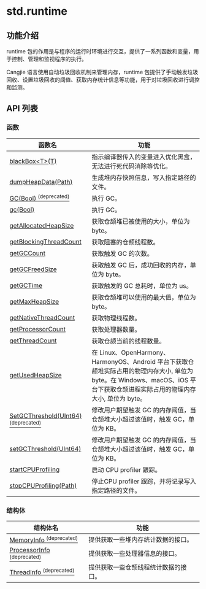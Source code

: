 # std.runtime

## 功能介绍

runtime 包的作用是与程序的运行时环境进行交互，提供了一系列函数和变量，用于控制、管理和监视程序的执行。

Cangjie 语言使用自动垃圾回收机制来管理内存，runtime 包提供了手动触发垃圾回收、设置垃圾回收的阈值、获取内存统计信息等功能，用于对垃圾回收进行调控和监测。

## API 列表

### 函数

|              函数名          |           功能           |
| --------------------------- | ------------------------ |
| [blackBox\<T>(T)](./runtime_package_api/runtime_package_funcs.md#func-blackboxtt) | 指示编译器传入的变量进入优化黑盒，无法进行死代码消除等优化。 |
| [dumpHeapData(Path)](./runtime_package_api/runtime_package_funcs.md#func-dumpheapdatapath) | 生成堆内存快照信息，写入指定路径的文件。 |
| [GC(Bool) <sup>(deprecated)</sup>](./runtime_package_api/runtime_package_funcs.md#func-gcbool-deprecated) | 执行 GC。 |
| [gc(Bool)](./runtime_package_api/runtime_package_funcs.md#func-gcbool) | 执行 GC。 |
| [getAllocatedHeapSize](./runtime_package_api/runtime_package_funcs.md#func-getallocatedheapsize) | 获取仓颉堆已被使用的大小，单位为 byte。 |
| [getBlockingThreadCount](./runtime_package_api/runtime_package_funcs.md#func-getblockingthreadcount) | 获取阻塞的仓颉线程数。 |
| [getGCCount](./runtime_package_api/runtime_package_funcs.md/#func-getgccount) | 获取触发 GC 的次数。 |
| [getGCFreedSize](./runtime_package_api/runtime_package_funcs.md/#func-getgcfreedsize) | 获取触发 GC 后，成功回收的内存，单位为 byte。 |
| [getGCTime](./runtime_package_api/runtime_package_funcs.md/#func-getgctime) | 获取触发的 GC 总耗时，单位为 us。 |
| [getMaxHeapSize](./runtime_package_api/runtime_package_funcs.md#func-getmaxheapsize) | 获取仓颉堆可以使用的最大值，单位为 byte。 |
| [getNativeThreadCount](./runtime_package_api/runtime_package_funcs.md#func-getnativethreadcount) | 获取物理线程数。 |
| [getProcessorCount](./runtime_package_api/runtime_package_funcs.md#func-getprocessorcount) | 获取处理器数量。 |
| [getThreadCount](./runtime_package_api/runtime_package_funcs.md#func-getthreadcount) | 获取仓颉当前的线程数量。 |
| [getUsedHeapSize](./runtime_package_api/runtime_package_funcs.md#func-getusedheapsize) | 在 Linux、OpenHarmony、HarmonyOS、Android 平台下获取仓颉堆实际占用的物理内存大小, 单位为 byte。在 Windows、macOS、iOS 平台下获取仓颉进程实际占用的物理内存大小, 单位为 byte。 |
| [SetGCThreshold(UInt64) <sup>(deprecated)</sup>](./runtime_package_api/runtime_package_funcs.md#func-setgcthresholduint64-deprecated) | 修改用户期望触发 GC 的内存阈值，当仓颉堆大小超过该值时，触发 GC，单位为 KB。 |
| [setGCThreshold(UInt64)](./runtime_package_api/runtime_package_funcs.md#func-setgcthresholduint64) | 修改用户期望触发 GC 的内存阈值，当仓颉堆大小超过该值时，触发 GC，单位为 KB。 |
| [startCPUProfiling](./runtime_package_api/runtime_package_funcs.md#func-startcpuprofiling) | 启动 CPU profiler 跟踪。 |
| [stopCPUProfiling(Path)](./runtime_package_api/runtime_package_funcs.md#func-stopcpuprofilingpath) | 停止CPU profiler 跟踪，并将记录写入指定路径的文件。 |

### 结构体

|              结构体名              |                功能                 |
| --------------------------------- | ---------------------------------- |
| [MemoryInfo <sup>(deprecated)</sup>](./runtime_package_api/runtime_package_structs.md#struct-memoryinfo-deprecated) | 提供获取一些堆内存统计数据的接口。 |
| [ProcessorInfo <sup>(deprecated)</sup>](./runtime_package_api/runtime_package_structs.md#struct-processorinfo-deprecated) | 提供获取一些处理器信息的接口。 |
| [ThreadInfo <sup>(deprecated)</sup>](./runtime_package_api/runtime_package_structs.md#struct-threadinfo-deprecated) | 提供获取一些仓颉线程统计数据的接口。 |
